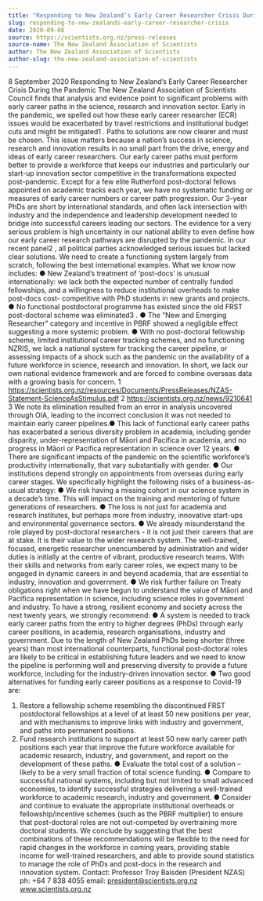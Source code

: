```yaml
---
title: "Responding to New Zealand’s Early Career Researcher Crisis During the Pandemic"
slug: responding-to-new-zealands-early-career-researcher-crisis
date: 2020-09-08
source: https://scientists.org.nz/press-releases
source-name: The New Zealand Association of Scientists
author: The New Zealand Association of Scientists
author-slug: the-new-zealand-association-of-scientists
---
```


8 September 2020
Responding to New Zealand’s Early Career Researcher Crisis During the Pandemic
The New Zealand Association of Scientists Council finds that analysis and evidence point to significant problems
with early career paths in the science, research and innovation sector. Early in the pandemic, we spelled out how
these early career researcher (ECR) issues would be exacerbated by travel restrictions and institutional budget
cuts and might be mitigated1
. Paths to solutions are now clearer and must be chosen.
This issue matters because a nation’s success in science, research and innovation results in no small part from
the drive, energy and ideas of early career researchers. Our early career paths must perform better to provide a
workforce that keeps our industries and particularly our start-up innovation sector competitive in the
transformations expected post-pandemic. Except for a few elite Rutherford post-doctoral fellows appointed on
academic tracks each year, we have no systematic funding or measures of early career numbers or career path
progression. Our 3-year PhDs are short by international standards, and often lack intersection with industry and
the independence and leadership development needed to bridge into successful careers leading our sectors.
The evidence for a very serious problem is high uncertainty in our national ability to even define how our early
career research pathways are disrupted by the pandemic. In our recent panel2
, all political parties acknowledged
serious issues but lacked clear solutions. We need to create a functioning system largely from scratch, following
the best international examples.
What we know now includes:
● New Zealand’s treatment of ‘post-docs’ is unusual internationally: we lack both the expected number of
centrally funded fellowships, and a willingness to reduce institutional overheads to make post-docs cost-
competitive with PhD students in new grants and projects.
● No functional postdoctoral programme has existed since the old FRST post-doctoral scheme was eliminated3
.
● The “New and Emerging Researcher” category and incentive in PBRF showed a negligible effect suggesting
a more systemic problem.
● With no post-doctoral fellowship scheme, limited institutional career tracking schemes, and no functioning
NZRIS, we lack a national system for tracking the career pipeline, or assessing impacts of a shock such as
the pandemic on the availability of a future workforce in science, research and innovation. In short, we lack
our own national evidence framework and are forced to combine overseas data with a growing basis for
concern.
1 https://scientists.org.nz/resources/Documents/PressReleases/NZAS-Statement-ScienceAsStimulus.pdf
2 https://scientists.org.nz/news/9210641
3 We note its elimination resulted from an error in analysis uncovered through OIA, leading to the incorrect conclusion it was
not needed to maintain early career pipelines.● This lack of functional early career paths has exacerbated a serious diversity problem in academia, including
gender disparity, under-representation of Māori and Pacifica in academia, and no progress in Māori or Pacifica
representation in science over 12 years.
● There are significant impacts of the pandemic on the scientific workforce’s productivity internationally, that
vary substantially with gender.
● Our institutions depend strongly on appointments from overseas during early career stages.
We specifically highlight the following risks of a business-as-usual strategy:
● We risk having a missing cohort in our science system in a decade’s time. This will impact on the training and
mentoring of future generations of researchers.
● The loss is not just for academia and research institutes, but perhaps more from industry, innovative start-ups
and environmental governance sectors.
● We already misunderstand the role played by post-doctoral researchers - it is not just their careers that are at
stake. It is their value to the wider research system. The well-trained, focused, energetic researcher
unencumbered by administration and wider duties is initially at the centre of vibrant, productive research
teams. With their skills and networks from early career roles, we expect many to be engaged in dynamic
careers in and beyond academia, that are essential to industry, innovation and government.
● We risk further failure on Treaty obligations right when we have begun to understand the value of Māori and
Pacifica representation in science, including science roles in government and industry.
To have a strong, resilient economy and society across the next twenty years, we strongly recommend:
● A system is needed to track early career paths from the entry to higher degrees (PhDs) through early career
positions, in academia, research organisations, industry and government. Due to the length of New Zealand
PhDs being shorter (three years) than most international counterparts, functional post-doctoral roles are likely
to be critical in establishing future leaders and we need to know the pipeline is performing well and preserving
diversity to provide a future workforce, including for the industry-driven innovation sector.
● Two good alternatives for funding early career positions as a response to Covid-19 are:
1. Restore a fellowship scheme resembling the discontinued FRST postdoctoral fellowships at a level
of at least 50 new positions per year, and with mechanisms to improve links with industry and
government, and paths into permanent positions.
2. Fund research institutions to support at least 50 new early career path positions each year that
improve the future workforce available for academic research, industry, and government, and report
on the development of these paths.
● Evaluate the total cost of a solution – likely to be a very small fraction of total science funding.
● Compare to successful national systems, including but not limited to small advanced economies, to identify
successful strategies delivering a well-trained workforce to academic research, industry and government.
● Consider and continue to evaluate the appropriate institutional overheads or fellowship/incentive schemes
(such as the PBRF multiplier) to ensure that post-doctoral roles are not out-competed by overtraining more
doctoral students.
We conclude by suggesting that the best combinations of these recommendations will be flexible to the need for
rapid changes in the workforce in coming years, providing stable income for well-trained researchers, and able to
provide sound statistics to manage the role of PhDs and post-docs in the research and innovation system.
Contact: Professor Troy Baisden (President NZAS) ph: +64 7 838 4055 email: president@scientists.org.nz
www.scientists.org.nz